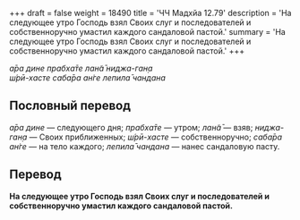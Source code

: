 +++
draft = false
weight = 18490
title = 'ЧЧ Мадхйа 12.79'
description = 'На следующее утро Господь взял Своих слуг и последователей и собственноручно умастил каждого сандаловой пастой.'
summary = 'На следующее утро Господь взял Своих слуг и последователей и собственноручно умастил каждого сандаловой пастой.'
+++

_а̄ра дине прабха̄те лан̃а̄ ниджа-ган̣а  
ш́рӣ-хасте саба̄ра ан̇ге лепила̄ чандана_

## Пословный перевод

_а̄ра_ _дине_ — следующего дня; _прабха̄те_ — утром; _лан̃а̄_ — взяв; _ниджа_\-_ган̣а_ — Своих приближенных; _ш́рӣ_\-_хасте_ — собственноручно; _саба̄ра_ _ан̇ге_ — на тело каждого; _лепила̄_ _чандана_ — нанес сандаловую пасту.

## Перевод

**На следующее утро Господь взял Своих слуг и последователей и собственноручно умастил каждого сандаловой пастой.**
